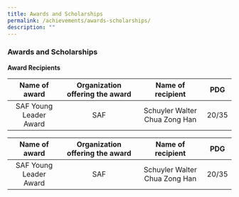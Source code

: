 ```yaml
---
title: Awards and Scholarships
permalink: /achievements/awards-scholarships/
description: ""
---
```

### Awards and Scholarships

**Award Recipients**


| **Name of award** | **Organization offering the award** | **Name of recipient** | **PDG** |
|:---:|:---:|:---:|:---:|
| SAF Young Leader Award | SAF | Schuyler Walter Chua Zong Han | 20/35 |

| Name of award 	| Organization offering the award 	| Name of recipient 	| PDG 	|
|:---:	|:---:	|:---:	|:---:	|
| SAF Young Leader Award 	| SAF 	| Schuyler Walter Chua Zong Han 	| 20/35 	|